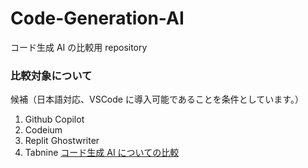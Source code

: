 # Code-Generation-AI

コード生成 AI の比較用 repository

### 比較対象について

候補（日本語対応、VSCode に導入可能であることを条件としています。）

1. Github Copilot
2. Codeium
3. Replit Ghostwriter
4. Tabnine
   [コード生成 AI についての比較](https://www.notion.so/Notes-11b1b3c8a041805ea5b5edfdf4ea4cae?p=14d9432eec434eb08530a65c9a20ca66&pm=c)
